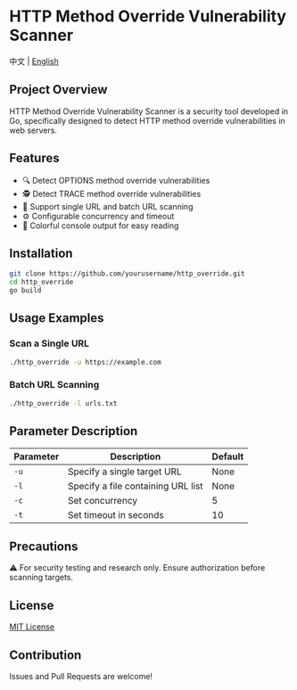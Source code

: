 # HTTP Method Override Vulnerability Scanner

中文 | [English](README.md)

## Project Overview
HTTP Method Override Vulnerability Scanner is a security tool developed in Go, specifically designed to detect HTTP method override vulnerabilities in web servers.

## Features
- 🔍 Detect OPTIONS method override vulnerabilities
- 🕵️ Detect TRACE method override vulnerabilities
- 🚀 Support single URL and batch URL scanning
- ⚙️ Configurable concurrency and timeout
- 🎨 Colorful console output for easy reading

## Installation
```bash
git clone https://github.com/yourusername/http_override.git
cd http_override
go build
```

## Usage Examples
### Scan a Single URL
```bash
./http_override -u https://example.com
```

### Batch URL Scanning
```bash
./http_override -l urls.txt
```

## Parameter Description
| Parameter | Description | Default |
|----------|-------------|---------|
| `-u` | Specify a single target URL | None |
| `-l` | Specify a file containing URL list | None |
| `-c` | Set concurrency | 5 |
| `-t` | Set timeout in seconds | 10 |

## Precautions
⚠️ For security testing and research only. Ensure authorization before scanning targets.

## License
[MIT License](LICENSE)

## Contribution
Issues and Pull Requests are welcome!
